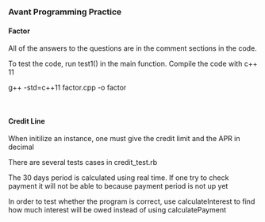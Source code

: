 <h3>Avant Programming Practice</h3>
<h4> Factor </h4>
<p> All of the answers to the questions are in the comment sections in the code.</p>
<p> To test the code, run test1() in the main function. Compile the code with c++ 11 </p>
<p> g++ -std=c++11 factor.cpp -o factor </p>
</br>
<h4> Credit Line </h4>
<p> When initilize an instance, one must give the credit limit and the APR in decimal <p>
<p> There are several tests cases in credit_test.rb </p>
<p> The 30 days period is calculated using real time. If one try to check payment it will not be able to because payment period is not up yet </p>
<p> In order to test whether the program is correct, use calculateInterest to find how much interest will be owed instead of using calculatePayment </p>
